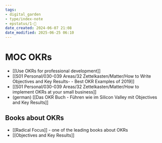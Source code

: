 ```yaml
---
tags: 
- digital_garden
- type/index-note
- epstatus/1-🌱
date_created: 2024-06-07 21:08
date_modified: 2025-06-25 06:10
---
```

# MOC OKRs

+ [[Use OKRs for professional development]]
+ [[S01 Personal/030-039 Areas/32 Zettelkasten/Matter/How to Write Objectives and Key Results- - Best OKR Examples of 2019]]
+ [[S01 Personal/030-039 Areas/32 Zettelkasten/Matter/How to implement OKRs at your small business]]
+ (german) [[Das OKR Buch - Führen wie im Silicon Valley mit Objectives and Key Results]]

## Books about OKRs

+ [[Radical Focus]] - one of the leading books about OKRs
+ [[Objectives and Key Results]]